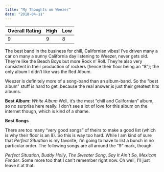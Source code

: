 ```yaml
---
title: "My Thoughts on Weezer"
date: "2018-04-11"
---
```


| **Overall Rating** | **High** | **Low** |
|-|-|-|
| 9 | 9 | 8 |

The best band in the business for chill, Californian vibes! I’ve driven many a car on many a sunny California day listening to Weezer, never gets old. They’re like the Beach Boys but more Rock n’ Roll. They’re also very consistent in their production of rockers (hence their floor being an “8”); the only album I didn’t like was the Red Album.

Weezer is definitely more of a song-band than an album-band. So the "best album" stuff is hard to get, because the real answer is just their greatest hits albums.

**Best Album:** *White Album*
Well, it’s the most “chill and Californian” album, so no surprise here really. I don’t see a lot of love for this album on the internet though, which is kind of a shame.

**Best Songs**

There are too many “very good songs” of theirs to make a good list (which is why their floor is an 8). So this is way too hard. While I am kind of sure that *Perfect Situation* is my favorite, I’m going to have to list a bunch in no particular order. The following songs are all around the “9” mark, though.

*Perfect Situation*, *Buddy Holly*, *The Sweater Song*, *Say It Ain’t So*, *Mexican Fender*. Some more too that I can't remember right now. Oh well, I'll just leave it at that.
